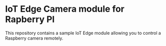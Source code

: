 # IoT Edge Camera module for Rapberry PI

This repository contains a sample IoT Edge module allowing you to control a Raspberry camera remotely.
 